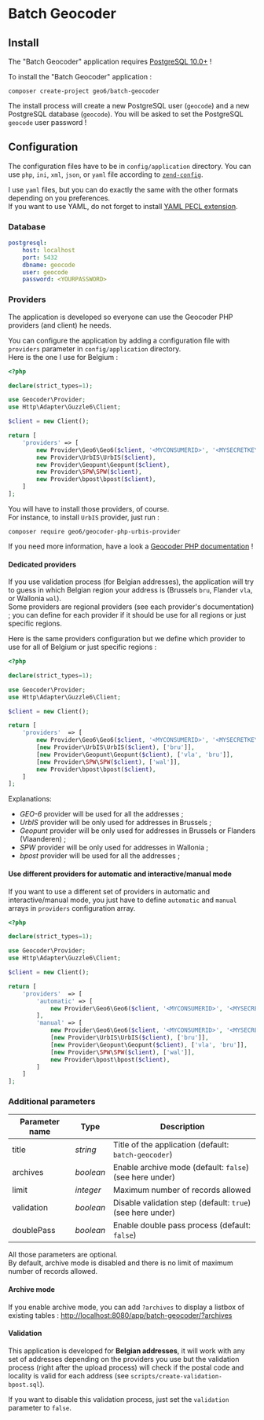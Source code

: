 # Batch Geocoder

## Install

The "Batch Geocoder" application requires [PostgreSQL 10.0+](https://www.postgresql.org/download/) !

To install the "Batch Geocoder" application :

```shell
composer create-project geo6/batch-geocoder
```

The install process will create a new PostgreSQL user (`geocode`) and a new PostgreSQL database (`geocode`). You will be asked to set the PostgreSQL `geocode` user password !

## Configuration

The configuration files have to be in `config/application` directory. You can use `php`, `ini`, `xml`, `json`, or `yaml` file according to [`zend-config`](https://docs.zendframework.com/zend-config/reader/).

I use `yaml` files, but you can do exactly the same with the other formats depending on you preferences.  
If you want to use YAML, do not forget to install [YAML PECL extension](http://php.net/manual/en/book.yaml.php).

### Database

```yaml
postgresql:
    host: localhost
    port: 5432
    dbname: geocode
    user: geocode
    password: <YOURPASSWORD>
```

### Providers

The application is developed so everyone can use the Geocoder PHP providers (and client) he needs.

You can configure the application by adding a configuration file with `providers` parameter in `config/application` directory.  
Here is the one I use for Belgium :

```php
<?php

declare(strict_types=1);

use Geocoder\Provider;
use Http\Adapter\Guzzle6\Client;

$client = new Client();

return [
    'providers' => [
        new Provider\Geo6\Geo6($client, '<MYCONSUMERID>', '<MYSECRETKEY>'),
        new Provider\UrbIS\UrbIS($client),
        new Provider\Geopunt\Geopunt($client),
        new Provider\SPW\SPW($client),
        new Provider\bpost\bpost($client),
    ]
];
```

You will have to install those providers, of course.  
For instance, to install `UrbIS` provider, just run :

```shell
composer require geo6/geocoder-php-urbis-provider
```

If you need more information, have a look a [Geocoder PHP documentation](https://github.com/geocoder-php/Geocoder#geocoder) !

#### Dedicated providers

If you use validation process (for Belgian addresses), the application will try to guess in which Belgian region your address is (Brussels `bru`, Flander `vla`, or Wallonia `wal`).  
Some providers are regional providers (see each provider's documentation) ; you can define for each provider if it should be use for all regions or just specific regions.

Here is the same providers configuration but we define which provider to use for all of Belgium or just specific regions :

```php
<?php

declare(strict_types=1);

use Geocoder\Provider;
use Http\Adapter\Guzzle6\Client;

$client = new Client();

return [
    'providers'  => [
        new Provider\Geo6\Geo6($client, '<MYCONSUMERID>', '<MYSECRETKEY>'),
        [new Provider\UrbIS\UrbIS($client), ['bru']],
        [new Provider\Geopunt\Geopunt($client), ['vla', 'bru']],
        [new Provider\SPW\SPW($client), ['wal']],
        new Provider\bpost\bpost($client),
    ]
];
```

Explanations:

- *GEO-6* provider will be used for all the addresses ;
- *UrbIS* provider will be only used for addresses in Brussels ;
- *Geopunt* provider will be only used for addresses in Brussels or Flanders (Vlaanderen) ;
- *SPW* provider will be only used for addresses in Wallonia ;
- *bpost* provider will be used for all the addresses ;

#### Use different providers for automatic and interactive/manual mode

If you want to use a different set of providers in automatic and interactive/manual mode, you just have to define
`automatic` and `manual` arrays in `providers` configuration array.

```php
<?php

declare(strict_types=1);

use Geocoder\Provider;
use Http\Adapter\Guzzle6\Client;

$client = new Client();

return [
    'providers'  => [
        'automatic' => [
            new Provider\Geo6\Geo6($client, '<MYCONSUMERID>', '<MYSECRETKEY>'),
        ],
        'manual' => [
            new Provider\Geo6\Geo6($client, '<MYCONSUMERID>', '<MYSECRETKEY>'),
            [new Provider\UrbIS\UrbIS($client), ['bru']],
            [new Provider\Geopunt\Geopunt($client), ['vla', 'bru']],
            [new Provider\SPW\SPW($client), ['wal']],
            new Provider\bpost\bpost($client),
        ]
    ]
];
```

### Additional parameters

| Parameter name  | Type      | Description                                                |
|-----------------|-----------|------------------------------------------------------------|
| title           | *string*  | Title of the application (default: `batch-geocoder`)       |
| archives        | *boolean* | Enable archive mode (default: `false`) (see here under)    |
| limit           | *integer* | Maximum number of records allowed                          |
| validation      | *boolean* | Disable validation step (default: `true`) (see here under) |
| doublePass      | *boolean* | Enable double pass process (default: `false`)              |

All those parameters are optional.  
By default, archive mode is disabled and there is no limit of maximum number of records allowed.

#### Archive mode

If you enable archive mode, you can add `?archives` to display a listbox of existing tables : <http://localhost:8080/app/batch-geocoder/?archives>

#### Validation

This application is developed for **Belgian addresses**, it will work with any set of addresses depending on the providers you use
but the validation process (right after the upload process) will check if the postal code and locality is valid for each address
(see `scripts/create-validation-bpost.sql`).

If you want to disable this validation process, just set the `validation` parameter to `false`.
